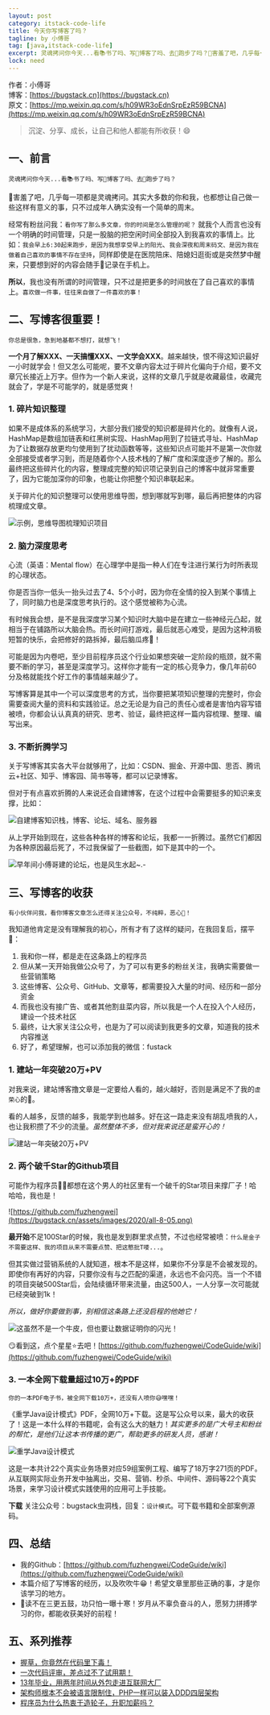 ```yaml
---
layout: post
category: itstack-code-life
title: 今天你写博客了吗？
tagline: by 小傅哥
tag: [java,itstack-code-life]
excerpt: 灵魂拷问你今天...看📚书了吗、写📝博客了吗、去🏃跑步了吗？🤪害羞了吧，几乎每一项都是灵魂拷问。其实大多数的你和我，也都想让自己做一些这样有意义的事，只不过成年人确实没有一个简单的周末。
lock: need
---
```


作者：小傅哥
<br/>博客：[https://bugstack.cn](https://bugstack.cn)
<br/>原文：[https://mp.weixin.qq.com/s/h09WR3oEdnSrpEzR59BCNA](https://mp.weixin.qq.com/s/h09WR3oEdnSrpEzR59BCNA)

> 沉淀、分享、成长，让自己和他人都能有所收获！😄

##  一、前言

`灵魂拷问你今天...看📚书了吗、写📝博客了吗、去🏃跑步了吗？`

🤪害羞了吧，几乎每一项都是灵魂拷问。其实大多数的你和我，也都想让自己做一些这样有意义的事，只不过成年人确实没有一个简单的周末。

经常有粉丝问我：`看你写了那么多文章，你的时间是怎么管理的呢？` 就我个人而言也没有一个明确的时间管理，只是一股脑的把空闲时间全部投入到我喜欢的事情上。比如：`我会早上6:30起来跑步，是因为我想享受早上的阳光`、`我会深夜和周末码文、是因为我在做着自己喜欢的事情不存在坚持`，同样即使是在医院陪床、陪媳妇逛街或是突然梦中醒来，只要想到好的内容会随手📝记录在手机上。

**所以**，我也没有所谓的时间管理，只不过是把更多的时间放在了自己喜欢的事情上。`喜欢做一件事，往往来自做了一件喜欢的事！`

## 二、写博客很重要！

`你总是很急，急到地基都不想打，就想飞！`

**一个月了解XXX、一天搞懂XXX、一文学会XXX**。越来越快，恨不得这知识最好一小时就学会！但又怎么可能呢，要不文章内容太过于碎片化偏向于介绍，要不文章冗长接近上万字。但作为一个新人来说，这样的文章几乎就是收藏最佳，收藏完就会了，学是不可能学的，就是感觉爽！

### 1. 碎片知识整理

如果不是成体系的系统学习，大部分我们接受的知识都是碎片化的。就像有人说，HashMap是数组加链表和红黑树实现、HashMap用到了拉链式寻址、HashMap为了让数据存放更均匀使用到了扰动函数等等，这些知识点可能并不是第一次你就全部接受或者学习到，而是随着你个人技术栈的了解广度和深度逐步了解的。那么最终把这些碎片化的内容，整理成完整的知识项记录到自己的博客中就非常重要了，因为它能加深你的印象，也能让你把整个知识串联起来。

关于碎片化的知识整理可以使用思维导图，想到哪就写到哪，最后再把整体的内容梳理成文章。

![示例，思维导图梳理知识项目](https://bugstack.cn/assets/images/2020/all-8-00.png)

### 2. 脑力深度思考

心流（英语：Mental flow）在心理学中是指一种人们在专注进行某行为时所表现的心理状态。

你是否当你一低头一抬头过去了4、5个小时，因为你在全情的投入到某个事情上了，同时脑力也是深度思考执行的。这个感觉被称为心流。

有时候我会想，是不是我深度学习某个知识时大脑中是在建立一些神经元凸起，就相当于在铺路所以大脑会热。而长时间打游戏，最后就恶心难受，是因为这种消极短暂的快乐，会把修好的路拆掉，最后脑瓜疼🤔！

可能是因为内卷吧，至少目前程序员这个行业如果想突破一定阶段的瓶颈，就不需要不断的学习，甚至是深度学习。这样你才能有一定的核心竞争力，像几年前60分及格就能找个好工作的事情越来越少了。

写博客算是其中一个可以深度思考的方式，当你要把某项知识整理的完整时，你会需要查阅大量的资料和实践验证。总之无论是为自己的责任心或者是害怕内容写错被喷，你都会认认真真的研究、思考、验证，最终把这样一篇内容梳理、整理、编写出来。

### 3. 不断折腾学习

关于写博客其实各大平台就够用了，比如：CSDN、掘金、开源中国、思否、腾讯云+社区、知乎、博客园、简书等等，都可以记录博客。

但对于有点喜欢折腾的人来说还会自建博客，在这个过程中会需要挺多的知识来支撑，比如：

![自建博客知识栈，博客、论坛、域名、服务器](https://bugstack.cn/assets/images/2020/all-8-02.png)

从上学开始到现在，这些各种各样的博客和论坛，我都一一折腾过。虽然它们都因为各种原因最后死了，不过我保留了一些截图，如下是其中的一个。

![早年间小傅哥建的论坛，也是风生水起~.-](https://bugstack.cn/assets/images/2020/all-8-01.png)

## 三、写博客的收获

`有小伙伴问我，看你博客文章怎么还得关注公众号，不纯粹，恶心🤢！`

我知道他肯定是没有理解我的初心，所有才有了这样的疑问，在我回复后，摆平🤣：

1. 我和你一样，都是走在这条路上的程序员
2. 但从某一天开始我做公众号了，为了可以有更多的粉丝关注，我确实需要做一些营销策略
3. 这些博客、公众号、GitHub、文章等，都需要投入大量的时间、经历和一部分资金
4. 而我也没有接广告、或者其他割韭菜内容，所以我是一个人在投入个人经历，建设一个技术社区
5. 最终，让大家关注公众号，也是为了可以阅读到我更多的文章，知道我的技术内容推送
6. 好了，希望理解，也可以添加我的微信：fustack

### 1. 建站一年突破20万+PV

对我来说，建站博客撸文章是一定要给人看的，越火越好，否则是满足不了我的`虚荣心`的💋。

看的人越多，反馈的越多，我能学到也越多。好在这一路走来没有胡乱喷我的人，也让我积攒了不少的流量。*虽然整体不多，但对我来说还是蛮开心的！*

![建站一年突破20万+PV](https://bugstack.cn/assets/images/2020/all-8-03.png)

### 2. 两个破千Star的Github项目

可能作为程序员👨‍💻‍都想在这个男人的社区里有一个破千的Star项目来撑厂子！哈哈哈，我也是！

![https://github.com/fuzhengwei](https://bugstack.cn/assets/images/2020/all-8-05.png)

**最开始**不足100Star的时候，我也是发到群里求点赞，不过也经常被喷：`什么是金子不需要这样、我的项目从来不需要点赞、把这憨批T喽...`。

但其实做过营销系统的人就知道，根本不是这样，如果你不分享是不会被发现的。即使你有再好的内容，只要你没有与之匹配的渠道，永远也不会闪亮。当一个不错的项目突破500Star后，会陆续循环带来流量，由这500人，一人分享一次可能就已经突破到1k！

*所以，做好你要做到事，别相信这条路上还没启程的他她它！*

![这虽然不是一个牛皮，但也要让数据证明你的闪光！](https://bugstack.cn/assets/images/2020/all-8-04.png)

😏看到这，点个星星⭐去吧！[https://github.com/fuzhengwei/CodeGuide/wiki](https://github.com/fuzhengwei/CodeGuide/wiki)

### 3. 一本全网下载量超过10万+的PDF

`你的一本PDF电子书，被全网下载10万+，还没有人喷你😅嘿嘿！`

《重学Java设计模式》PDF，全网10万+下载。这是写公众号以来，最大的收获了！这是一本什么样的书籍呢，会有这么大的魅力！*其实更多的是广大号主和粉丝的帮忙，是他们让这本书传播的更广，帮助更多的研发人员，感谢！*

![重学Java设计模式](https://bugstack.cn/assets/images/2020/all-8-06.png)

这是一本共计22个真实业务场景对应59组案例工程、编写了18万字271页的PDF。从互联网实际业务开发中抽离出，交易、营销、秒杀、中间件、源码等22个真实场景，来学习设计模式实践使用的应用可上手技能。

**下载** 关注公众号：bugstack虫洞栈，回复：`设计模式`。可下载书籍和全部案例源码。

## 四、总结

- 我的Github：[https://github.com/fuzhengwei/CodeGuide/wiki](https://github.com/fuzhengwei/CodeGuide/wiki)
- 本篇介绍了写博客的经历，以及吹吹牛😁！希望文章里那些正确的事，才是你该学习的地方。
- 📝读不在三更五鼓，功只怕一曝十寒！岁月从不辜负奋斗的人，愿努力拼搏学习的你，都能收获美好的前程！

## 五、系列推荐

- [握草，你竟然在代码里下毒！](https://bugstack.cn/itstack-demo-any/2020/09/06/握草-你竟然在代码里下毒.html)
- [一次代码评审，差点过不了试用期！](https://bugstack.cn/itstack-demo-any/2020/09/14/一次代码评审-差点过不了试用期.html)
- [13年毕业，用两年时间从外包走进互联网大厂](https://bugstack.cn/itstack-code-life/2020/08/25/13%E5%B9%B4%E6%AF%95%E4%B8%9A-%E7%94%A8%E4%B8%A4%E5%B9%B4%E6%97%B6%E9%97%B4%E4%BB%8E%E5%A4%96%E5%8C%85%E8%B5%B0%E8%BF%9B%E4%BA%92%E8%81%94%E7%BD%91%E5%A4%A7%E5%8E%82.html)
- [架构师根本不会被语言限制住，PHP一样可以装入DDD四层架构](https://bugstack.cn/itstack-code-life/2020/10/11/%E4%B8%BA%E4%BA%86%E7%9C%81%E9%92%B1-%E6%88%91%E7%94%A81%E5%A4%A9%E6%97%B6%E9%97%B4%E6%8A%8APHP%E5%AD%A6%E4%BA%86.html)
- [程序员为什么热衷于造轮子，升职加薪吗？](https://bugstack.cn/itstack-code-life/2020/09/20/程序员为什么热衷于造轮子-升职加薪吗.html)
